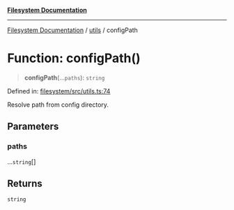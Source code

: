 [**Filesystem Documentation**](../../README.md)

***

[Filesystem Documentation](../../README.md) / [utils](../README.md) / configPath

# Function: configPath()

> **configPath**(...`paths`): `string`

Defined in: [filesystem/src/utils.ts:74](https://github.com/stonemjs/filesystem/blob/3507c649e7e162008a7a2fa6bc8b30287cce6f59/src/utils.ts#L74)

Resolve path from config directory.

## Parameters

### paths

...`string`[]

## Returns

`string`
